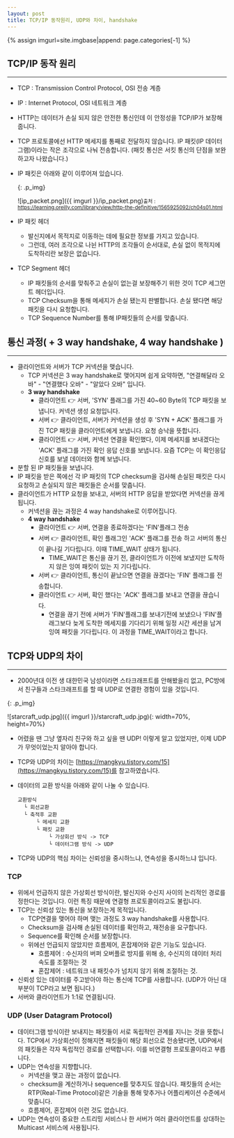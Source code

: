 ```yaml
---
layout: post
title: TCP/IP 동작원리, UDP와 차이, handshake
---
```


{% assign imgurl=site.imgbase|append: page.categories[-1] %}

## TCP/IP 동작 원리

---

- TCP : Transmission Control Protocol, OSI 전송 계층

- IP : Internet Protocol, OSI 네트워크 계층

- HTTP는 데이터가 손실 되지 않은 안전한 통신인데 이 안정성을 TCP/IP가 보장해줍니다.  

- TCP 프로토콜에선 HTTP 메세지를 통째로 전달하지 않습니다. IP 패킷(IP 데이터그램)이라는 작은 조각으로 나눠 전송합니다. (패킷 통신은 서킷 통신의 단점을 보완하고자 나왔습니다.)

- IP 패킷은 아래와 같이 이루어져 있습니다.

  {: .p_img}

  ![ip_packet.png]({{ imgurl }}/ip_packet.png)<small>출처 : https://learning.oreilly.com/library/view/http-the-definitive/1565925092/ch04s01.html</small>

- IP 패킷 헤더
  - 발신지에서 목적지로 이동하는 데에 필요한 정보를 가지고 있습니다.
  - 그런데, 여러 조각으로 나뉜 HTTP의 조각들이 순서대로, 손실 없이 목적지에 도착하리란 보장은 없습니다.
- TCP Segment 헤더
  - IP 패킷들의 순서를 맞춰주고 손실이 없는걸 보장해주기 위한 것이 TCP 세그먼트 헤더입니다.
  - TCP Checksum을 통해 메세지가 손실 됐는지 판별합니다. 손실 됐다면 해당 패킷을 다시 요청합니다.
  - TCP Sequence Number를 통해 IP패킷들의 순서를 맞춥니다.

## 통신 과정( + 3 way handshake, 4 way handshake )

---

- 클라이언트와 서버가 TCP 커넥션을 맺습니다.
  - TCP 커넥션은 3 way handshake로 맺어지며 쉽게 요약하면, "연결해달라 오바" - "연결했다 오바" - "알았다 오바" 입니다.
  - **3 way handshake**
    - 클라이언트 👉 서버, 'SYN' 플래그를 가진 40~60 Byte의 TCP 패킷을 보냅니다. 커넥션 생성 요청입니다.
    - 서버 👉 클라이언트, 서버가 커넥션을 생성 후 'SYN + ACK' 플래그를 가진 TCP 패킷을 클라이언트에게 보냅니다.  요청 승낙을 뜻합니다.
    - 클라이언트 👉 서버, 커넥션 연결을 확인했다, 이제 메세지를 보내겠다는 'ACK' 플래그를 가진 확인 응답 신호를 보냅니다. 요즘 TCP는 이 확인응답 신호를 보낼 데이터와 함께 보냅니다.
- 분할 된 IP 패킷들을 보냅니다.
- IP 패킷을 받은 쪽에선 각 IP 패킷의 TCP checksum을 검사해 손실된 패킷은 다시 요청하고 손실되지 않은 패킷들은 순서를 맞춥니다.
- 클라이언트가 HTTP 요청을 보내고, 서버의 HTTP 응답을 받았다면 커넥션을 끊게 됩니다.
  - 커넥션을 끊는 과정은 4 way handshake로 이루어집니다. 
  - **4 way handshake**
    - 클라이언트 👉 서버, 연결을 종료하겠다는 'FIN'플래그 전송
    - 서버 👉 클라이언트, 확인 플래그인 'ACK' 플래그를 전송 하고 서버의 통신이 끝나길 기다립니다. 이때 TIME_WAIT 상태가 됩니다.
      - TIME_WAIT은 통신을 끊기 전, 클라이언트가 이전에 보냈지만 도착하지 않은 잉여 패킷이 있는 지 기다립니다.
    - 서버 👉 클라이언트, 통신이 끝났으면 연결을 끊겠다는 'FIN' 플래그를 전송합니다.
    - 클라이언트 👉 서버, 확인 했다는 'ACK' 플래그를 보내고 연결을 끊습니다.
      - 연결을 끊기 전에 서버가 'FIN'플래그를 보내기전에 보냈으나 'FIN'플래그보다 늦게 도착한 메세지를 기다리기 위해 일정 시간 세션을 남겨 잉여 패킷을 기다립니다. 이 과정을 TIME_WAIT이라고 합니다.



## TCP와 UDP의 차이

---

- 2000년대 이전 생 대한민국 남성이라면 스타크래프트를 안해봤을리 없고, PC방에서 친구들과 스타크래프트를 할 때 UDP로 연결한 경험이 있을 것입니다.

{: .p_img}

![starcraft_udp.jpg]({{ imgurl }}/starcraft_udp.jpg){: width=70%, height=70%}

- 어렸을 땐 그냥 옆자리 친구와 하고 싶을 땐 UDP! 이렇게 알고 있었지만, 이제 UDP가 무엇이었는지 알아야 합니다.

- TCP와 UDP의 차이는 [https://mangkyu.tistory.com/15](https://mangkyu.tistory.com/15)를 참고하였습니다.

- 데이터의 교환 방식을 아래와 같이 나눌 수 있습니다.

  ```
  교환방식
    └ 회선교환
    └ 축적후 교환
        └ 메세지 교환
        └ 패킷 교환
            └ 가상회선 방식 -> TCP
            └ 데이터그램 방식 -> UDP
  ```

- TCP와 UDP의 핵심 차이는 신뢰성을 중시하느냐, 연속성을 중시하느냐 입니다.

### TCP

- 위에서 언급하지 않은 가상회선 방식이란, 발신지와 수신지 사이의 논리적인 경로를 정한다는 것입니다. 이런 특징 때문에 연결형 프로토콜이라고도 불립니다.
- TCP는 신뢰성 있는 통신을 보장하는게 목적입니다. 
  - TCP연결을 맺어야 하며 맺는 과정도 3 way handshake를 사용합니다.
  - Checksum을 검사해 손실된 데이터를 확인하고, 재전송을 요구합니다. 
  - Sequence를 확인해 순서를 보장합니다.
  - 위에선 언급되지 않았지만 흐름제어, 혼잡제어와 같은 기능도 있습니다.
    - 흐름제어 : 수신자의 버퍼 오버플로 방지를 위해 송, 수신지의 데이터 처리 속도를 조절하는 것
    - 혼잡제어 : 네트워크 내 패킷수가 넘치지 않기 위해 조절하는 것.
- 신뢰성 있는 데이터를 주고받아야 하는 통신에 TCP를 사용합니다. (UDP가 아닌 대부분이 TCP라고 보면 됩니다.)
- 서버와 클라이언트가 1:1로 연결됩니다.

### UDP (User Datagram Protocol)

- 데이터그램 방식이란 보내지는 패킷들이 서로 독립적인 관계를 지니는 것을 뜻합니다. TCP에서 가상회선이 정해지면 패킷들이 해당 회선으로 전송됐다면, UDP에서의 패킷들은 각자 독립적인 경로를 선택합니다. 이를 비연결형 프로토콜이라고 부릅니다.
- UDP는 연속성을 지향합니다.
  - 커넥션을 맺고 끊는 과정이 없습니다. 
  - checksum을 계산하거나 sequence를 맞추지도 않습니다. 패킷들의 순서는 RTP(Real-Time Protocol)같은 기술을 통해 맞추거나 어플리케이션 수준에서 맞춥니다.
  - 흐름제어, 혼잡제어 이런 것도 없습니다.
- UDP는 연속성이 중요한 스트리밍 서비스나 한 서버가 여러 클라이언트를 상대하는 Multicast 서비스에 사용됩니다.